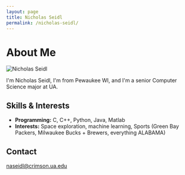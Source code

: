 ```yaml
---
layout: page
title: Nicholas Seidl
permalink: /nicholas-seidl/
---
```


# About Me

![Nicholas Seidl](/assets/images/connect4.png)

I'm Nicholas Seidl, I'm from Pewaukee WI, and I'm a senior Computer Science major at UA. 


## Skills & Interests

- **Programming:** C, C++, Python, Java, Matlab
- **Interests:** Space exploration, machine learning, Sports (Green Bay Packers, Milwaukee Bucks + Brewers, everything ALABAMA)

## Contact

naseidl@crimson.ua.edu


